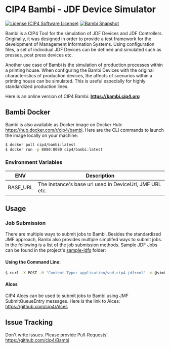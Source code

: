 # CIP4 Bambi - JDF Device Simulator
[![License (CIP4 Software License)](https://img.shields.io/badge/license-CIP4%20Software%20License-blue)](https://github.com/cip4/xJdfLib/blob/master/LICENSE.md)   [![Bambi Snapshot](https://github.com/cip4/Bambi/actions/workflows/snapshot.yml/badge.svg)](https://github.com/cip4/Bambi/actions/workflows/snapshot.yml)

Bambi is a CIP4 Tool for the simulation of JDF Devices and JDF Controllers. Originally, it was designed in order to provide a test framework for the development of Management Information Systems. Using configuration files, a set of individual JDF Devices can be defined and simulated such as presses, post press devices etc.  

Another use case of Bambi is the simulation of production processes within a printing house. When configuring the Bambi Devices with the original characteristics of production devices, the affects of scenarios within a printing house can be simulated. This is useful especially for highly standardized production lines.  

Here is an online version of CIP4 Bambi: **https://bambi.cip4.org**  
  
  
## Bambi Docker
Bambi is also available as Docker image on Docker Hub: https://hub.docker.com/r/cip4/bambi. Here are the CLI commands to launch the image locally on your machine:
  
```bash
$ docker pull cip4/bambi:latest
$ docker run -p 8080:8080 cip4/bambi:latest
```

### Environment Variables
| ENV      | Description                                             |
|----------|---------------------------------------------------------|
| BASE_URL | The instance's base url used in DeviceUrl, JMF URL etc. |


## Usage
### Job Submission
There are multiple ways to submit jobs to Bambi. Besides the standardized JMF approach, Bambi also provides multiple simplifed ways to submit jobs. In the following is a list of the job submission methods. Sample JDF Jobs can be found in the project's [sample-jdfs](./sample-jdfs) folder:

#### Using the Command Line:
```bash
$ curl -X POST -H "Content-Type: application/vnd.cip4-jdf+xml" -d @sim003-sample.jdf http://localhost:8080/SimWorker/jmf/sim003
```
  
  
#### Alces
CIP4 Alces can be used to submit jobs to Bambi using JMF SubmitQueueEntry messages. Here is the link to Alces: https://github.com/cip4/Alces  
  
  
## Issue Tracking
Don't write issues. Please provide Pull-Requests!  
https://github.com/cip4/Bambi  
  
